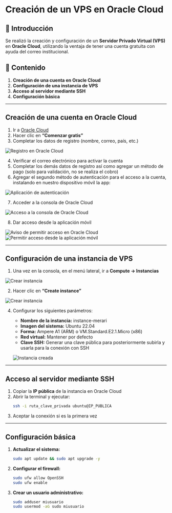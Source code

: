 # Creación de un VPS en Oracle Cloud

## 📌 Introducción
Se realizó la creación y configuración de un **Servidor Privado Virtual (VPS)** en **Oracle Cloud**, utilizando la ventaja de tener una cuenta gratuita con ayuda del correo institucional. 

## 📂 Contenido
1. **Creación de una cuenta en Oracle Cloud**
2. **Configuración de una instancia de VPS**
3. **Acceso al servidor mediante SSH**
4. **Configuración básica**

---

## Creación de una cuenta en Oracle Cloud
1. Ir a [Oracle Cloud](https://www.oracle.com/cloud/)
2. Hacer clic en **“Comenzar gratis”**
3. Completar los datos de registro (nombre, correo, país, etc.)  

![Registro en Oracle Cloud](img/1_creacion_cuenta.png)

4. Verificar el correo electrónico para activar la cuenta
5. Completar los demás datos de registro así como agregar un método de pago (solo para validación, no se realiza el cobro)
6. Agregar el segundo método de autenticación para el acceso a la cuenta, instalando en nuestro dispositivo móvil la app:  

![Aplicación de autenticación](img/2_appAuthen.jpeg)

7. Acceder a la consola de Oracle Cloud  

![Acceso a la consola de Oracle Cloud](img/3_accesso_consola.png)

8. Dar acceso desde la aplicación móvil  

![Aviso de permitir acceso en Oracle Cloud](img/4_verificacionApp.png)
![Permitir acceso desde la aplicación móvil](img/5_appAcceso.jpeg)

---

## Configuración de una instancia de VPS
1. Una vez en la consola, en el menú lateral, ir a **Compute → Instancias**  

![Crear instancia](img/6_crearInstancia.png)

2. Hacer clic en **“Create instance”**  

![Crear instancia](img/7_crearInstancia.png)

4. Configurar los siguientes parámetros:
   - **Nombre de la instancia:** instance-merari
   - **Imagen del sistema:** Ubuntu 22.04
   - **Forma:** Ampere A1 (ARM) o VM.Standard.E2.1.Micro (x86)
   - **Red virtual:** Mantener por defecto
   - **Clave SSH:** Generar una clave pública para posteriormente subirla y usarla para la conexión con SSH  
   
   ![Instancia creada](img/8_instancia.png)

---

## Acceso al servidor mediante SSH
1. Copiar la **IP pública** de la instancia en Oracle Cloud
2. Abrir la terminal y ejecutar:
   ```bash
   ssh -i ruta_clave_privada ubuntu@IP_PUBLICA
   ```
3. Aceptar la conexión si es la primera vez

---

## Configuración básica
1. **Actualizar el sistema:**
   ```bash
   sudo apt update && sudo apt upgrade -y
   ```
2. **Configurar el firewall:**
   ```bash
   sudo ufw allow OpenSSH
   sudo ufw enable
   ```
3. **Crear un usuario administrativo:**
   ```bash
   sudo adduser miusuario
   sudo usermod -aG sudo miusuario
   ```

